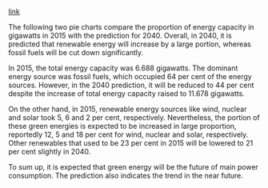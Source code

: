 [link](https://www.ielts-writing.info/EXAM/academic_writing_samples_task_1/1221/)

The following two pie charts compare the proportion of energy capacity in gigawatts in 2015 with the prediction for 2040. Overall, in 2040, it is predicted that renewable energy will increase by a large portion, whereas fossil fuels will be cut down significantly.

In 2015, the total energy capacity was 6.688 gigawatts. The dominant energy source was fossil fuels, which occupied 64 per cent of the energy sources. However, in the 2040 prediction, it will be reduced to 44 per cent despite the increase of total energy capacity raised to 11.678 gigawatts.

On the other hand, in 2015, renewable energy sources like wind, nuclear and solar took 5, 6 and 2 per cent, respectively. Nevertheless, the portion of these green energies is expected to be increased in large proportion, reportedly 12, 5 and 18 per cent for wind, nuclear and solar, respectively. Other renewables that used to be 23 per cent in 2015 will be lowered to 21 per cent slightly in 2040.

To sum up, it is expected that green energy will be the future of main power consumption. The prediction also indicates the trend in the near future.
